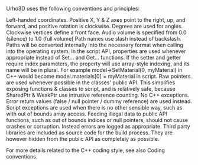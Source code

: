 Urho3D uses the following conventions and principles:

Left-handed coordinates. Positive X, Y & Z axes point to the right, up, and forward, and positive rotation is clockwise.
Degrees are used for angles.
Clockwise vertices define a front face.
Audio volume is specified from 0.0 (silence) to 1.0 (full volume)
Path names use slash instead of backslash. Paths will be converted internally into the necessary format when calling into the operating system.
In the script API, properties are used whenever appropriate instead of Set... and Get... functions. If the setter and getter require index parameters, the property will use array-style indexing, and its name will be in plural. For example model->SetMaterial(0, myMaterial) in C++ would become model.materials[0] = myMaterial in script.
Raw pointers are used whenever possible in the classes' public API. This simplifies exposing functions & classes to script, and is relatively safe, because SharedPtr & WeakPtr use intrusive reference counting.
No C++ exceptions. Error return values (false / null pointer / dummy reference) are used instead. Script exceptions are used when there is no other sensible way, such as with out of bounds array access.
Feeding illegal data to public API functions, such as out of bounds indices or null pointers, should not cause crashes or corruption. Instead errors are logged as appropriate.
Third party libraries are included as source code for the build process. They are however hidden from the public API as completely as possible.

For more details related to the C++ coding style, see also Coding conventions.
